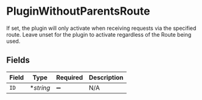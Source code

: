 # PluginWithoutParentsRoute

If set, the plugin will only activate when receiving requests via the specified route. Leave unset for the plugin to activate regardless of the Route being used.


## Fields

| Field              | Type               | Required           | Description        |
| ------------------ | ------------------ | ------------------ | ------------------ |
| `ID`               | **string*          | :heavy_minus_sign: | N/A                |